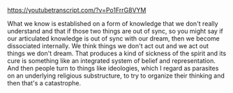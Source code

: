 https://youtubetranscript.com/?v=Po1FrrG8VYM

 What we know is established on a form of knowledge that we don't really understand and that if those two things are out of sync, so you might say if our articulated knowledge is out of sync with our dream, then we become dissociated internally. We think things we don't act out and we act out things we don't dream. That produces a kind of sickness of the spirit and its cure is something like an integrated system of belief and representation. And then people turn to things like ideologies, which I regard as parasites on an underlying religious substructure, to try to organize their thinking and then that's a catastrophe.
